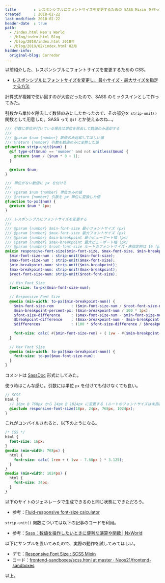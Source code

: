 ```yaml
---
title        : レスポンシブルにフォントサイズを変更するための SASS Mixin を作った
created      : 2018-02-22
last-modified: 2018-02-22
header-date  : true
path:
  - /index.html Neo's World
  - /blog/index.html Blog
  - /blog/2018/index.html 2018年
  - /blog/2018/02/index.html 02月
hidden-info:
  original-blog: Corredor
---
```


以前紹介した、レスポンシブルにフォントサイズを変更するための CSS。

- [レスポンシブルにフォントサイズを変更し、最小サイズ・最大サイズを指定する方法](/blog/2017/12/29-02.html)

計算式が複雑で使い回すのが大変だったので、SASS のミックスインとして作ってみた。

引数から単位を除去して数値のみにしたかったので、その部分を `strip-unit()` 関数として用意した。SASS って `@if` とか使えるのね…。

```scss
/// 引数に単位が付いている場合は単位を除去して数値のみ返却する
/// 
/// @param $num {number} 数値のみ返却してほしい値
/// @return {number} 引数を数値のみに変換した値
@function strip-unit($num) {
  @if type-of($num) == 'number' and not unitless($num) {
    @return $num / ($num * 0 + 1);
  }
  
  @return $num;
}

/// 単位がない数値に px を付ける
/// 
/// @param $num {number} 単位のみの値
/// @return {number} 引数を px 単位に変換した値
@function to-px($num) {
  @return $num * 1px;
}

/// レスポンシブルにフォントサイズを変更する
/// 
/// @param {number} $min-font-size 最小フォントサイズ (px)
/// @param {number} $max-font-size 最大フォントサイズ (px)
/// @param {number} $min-breakpoint 最小ビューポート幅 (px)
/// @param {number} $max-breakpoint 最大ビューポート幅 (px)
/// @param {number} $root-font-size ルートのフォントサイズ・未指定時は 16 (px)
@mixin responsive-font-size($min-font-size, $max-font-size, $min-breakpoint, $max-breakpoint, $root-font-size: 16px) {
  $min-font-size-num : strip-unit($min-font-size);
  $max-font-size-num : strip-unit($max-font-size);
  $min-breakpoint-num: strip-unit($min-breakpoint);
  $max-breakpoint-num: strip-unit($max-breakpoint);
  $root-font-size-num: strip-unit($root-font-size);
  
  // Min Font Size
  font-size: to-px($min-font-size-num);
  
  // Responsive Font Size
  @media (min-width: to-px($min-breakpoint-num)) {
    $min-font-size-rem        : ($min-font-size-num / $root-font-size-num * 1rem);
    $min-breakpoint-percent-px: ($min-breakpoint-num / 100 * 1px);
    $font-size-difference     : ($max-font-size-num - $min-font-size-num);
    $breakpoint-difference    : ($max-breakpoint-num - $min-breakpoint-num);
    $differences              : (100 * $font-size-difference / $breakpoint-difference);
    
    font-size: calc( #{$min-font-size-rem} + ( 1vw - #{$min-breakpoint-percent-px} ) * #{$differences} );
  }
  
  // Max Font Size
  @media (min-width: to-px($max-breakpoint-num)) {
    font-size: to-px($max-font-size-num);
  }
}
```

コメントは [SassDoc](http://sassdoc.com/) 形式にしてみた。

使う時はこんな感じ。引数には単位 `px` を付けても付けなくても良い。

```scss
// SCSS
html {
  // 16px @ 768px から 24px @ 1024px に変更する (ルートのフォントサイズは未指定で 16px として扱わせる)
  @include responsive-font-size(18px, 24px, 768px, 1024px);
}
```

これがコンパイルされると、以下のようになる。

```css
/* CSS */
html {
  font-size: 16px;
}
@media (min-width: 768px) {
  html {
    font-size: calc( 1rem + ( 1vw - 7.68px ) * 3.125);
  }
}
@media (min-width: 1024px) {
  html {
    font-size: 24px;
  }
}
```

以下のサイトのジェネレータで生成できるのと同じ状態にできただろう。

- 参考：[Fluid-responsive font-size calculator](https://websemantics.uk/tools/responsive-font-calculator/)

`strip-unit()` 関数については以下の記事のコードを利用。

- 参考：[Sass：数値を操作したいときに便利な演算や関数 | NxWorld](https://www.nxworld.net/tips/sass-number-operations-and-functions.html#anchor03-01)

以下にサンプルを置いてみたので、実際の動作を試してみてほしい。

- デモ：[Responsive Font Size : SCSS Mixin](https://neos21.github.io/frontend-sandboxes/responsive-font-size/scss.html)
- コード：[frontend-sandboxes/scss.html at master · Neos21/frontend-sandboxes](https://github.com/neos21/frontend-sandboxes/blob/master/responsive-font-size/scss.html)

以上。
